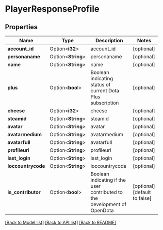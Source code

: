 # PlayerResponseProfile

## Properties

Name | Type | Description | Notes
------------ | ------------- | ------------- | -------------
**account_id** | Option<**i32**> | account_id | [optional]
**personaname** | Option<**String**> | personaname | [optional]
**name** | Option<**String**> | name | [optional]
**plus** | Option<**bool**> | Boolean indicating status of current Dota Plus subscription | [optional]
**cheese** | Option<**i32**> | cheese | [optional]
**steamid** | Option<**String**> | steamid | [optional]
**avatar** | Option<**String**> | avatar | [optional]
**avatarmedium** | Option<**String**> | avatarmedium | [optional]
**avatarfull** | Option<**String**> | avatarfull | [optional]
**profileurl** | Option<**String**> | profileurl | [optional]
**last_login** | Option<**String**> | last_login | [optional]
**loccountrycode** | Option<**String**> | loccountrycode | [optional]
**is_contributor** | Option<**bool**> | Boolean indicating if the user contributed to the development of OpenDota | [optional][default to false]

[[Back to Model list]](../README.md#documentation-for-models) [[Back to API list]](../README.md#documentation-for-api-endpoints) [[Back to README]](../README.md)


